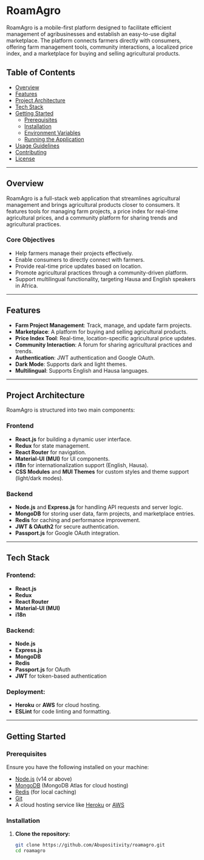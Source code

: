 # RoamAgro

RoamAgro is a mobile-first platform designed to facilitate efficient management of agribusinesses and establish an easy-to-use digital marketplace. The platform connects farmers directly with consumers, offering farm management tools, community interactions, a localized price index, and a marketplace for buying and selling agricultural products.

## Table of Contents

- [Overview](#overview)
- [Features](#features)
- [Project Architecture](#project-architecture)
- [Tech Stack](#tech-stack)
- [Getting Started](#getting-started)
  - [Prerequisites](#prerequisites)
  - [Installation](#installation)
  - [Environment Variables](#environment-variables)
  - [Running the Application](#running-the-application)
- [Usage Guidelines](#usage-guidelines)
- [Contributing](#contributing)
- [License](#license)

---

## Overview

RoamAgro is a full-stack web application that streamlines agricultural management and brings agricultural products closer to consumers. It features tools for managing farm projects, a price index for real-time agricultural prices, and a community platform for sharing trends and agricultural practices.

### Core Objectives

- Help farmers manage their projects effectively.
- Enable consumers to directly connect with farmers.
- Provide real-time price updates based on location.
- Promote agricultural practices through a community-driven platform.
- Support multilingual functionality, targeting Hausa and English speakers in Africa.

---

## Features

- **Farm Project Management**: Track, manage, and update farm projects.
- **Marketplace**: A platform for buying and selling agricultural products.
- **Price Index Tool**: Real-time, location-specific agricultural price updates.
- **Community Interaction**: A forum for sharing agricultural practices and trends.
- **Authentication**: JWT authentication and Google OAuth.
- **Dark Mode**: Supports dark and light themes.
- **Multilingual**: Supports English and Hausa languages.

---

## Project Architecture

RoamAgro is structured into two main components:

### Frontend

- **React.js** for building a dynamic user interface.
- **Redux** for state management.
- **React Router** for navigation.
- **Material-UI (MUI)** for UI components.
- **i18n** for internationalization support (English, Hausa).
- **CSS Modules** and **MUI Themes** for custom styles and theme support (light/dark modes).

### Backend

- **Node.js** and **Express.js** for handling API requests and server logic.
- **MongoDB** for storing user data, farm projects, and marketplace entries.
- **Redis** for caching and performance improvement.
- **JWT & OAuth2** for secure authentication.
- **Passport.js** for Google OAuth integration.

---

## Tech Stack

### Frontend:
- **React.js**
- **Redux**
- **React Router**
- **Material-UI (MUI)**
- **i18n**
  
### Backend:
- **Node.js**
- **Express.js**
- **MongoDB**
- **Redis**
- **Passport.js** for OAuth
- **JWT** for token-based authentication
  
### Deployment:
- **Heroku** or **AWS** for cloud hosting.
- **ESLint** for code linting and formatting.

---

## Getting Started

### Prerequisites

Ensure you have the following installed on your machine:

- [Node.js](https://nodejs.org/) (v14 or above)
- [MongoDB](https://www.mongodb.com/try/download/community) (MongoDB Atlas for cloud hosting)
- [Redis](https://redis.io/download) (for local caching)
- [Git](https://git-scm.com/)
- A cloud hosting service like [Heroku](https://www.heroku.com/) or [AWS](https://aws.amazon.com/)

### Installation

1. **Clone the repository:**

   ```bash
   git clone https://github.com/Abupositivity/roamagro.git
   cd roamagro

